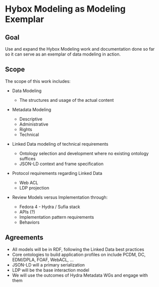 # Hybox Modeling as Modeling Exemplar

## Goal

Use and expand the Hybox Modeling work and documentation done so far so it can serve as an exemplar of data modeling in action.

## Scope

The scope of this work includes:

* Data Modeling
  * The structures and usage of the actual content

* Metadata Modeling
  * Descriptive
  * Administrative
  * Rights
  * Technical

* Linked Data modeling of technical requirements
  * Ontology selection and development where no existing ontology suffices
  * JSON-LD context and frame specification

* Protocol requirements regarding Linked Data
  * Web ACL
  * LDP projection

* Review Models versus Implementation through:
  * Fedora 4 - Hydra / Sufia stack
  * APIs (?)
  * Implementation pattern requirements
  * Behaviors


## Agreements

* All models will be in RDF, following the Linked Data best practices
* Core ontologies to build application profiles on include PCDM, DC, EDM/DPLA, FOAF, WebACL, ...
* JSON-LD will a primary serialization
* LDP will be the base interaction model
* We will use the outcomes of Hydra Metadata WGs and engage with them

